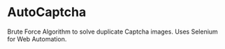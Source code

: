 # AutoCaptcha

Brute Force Algorithm to solve duplicate Captcha images.
Uses Selenium for Web Automation.
